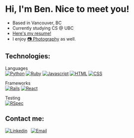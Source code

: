 # Hi, I'm Ben. Nice to meet you!

- Based in Vancouver, BC
- Currently studying CS @ UBC
- [Here's my resume!]()
- I enjoy [&#128247; Photography](https://www.instagram.com/benedict_damian_tan/) as well.

## Technologies:

Languages  
[![Python](https://img.shields.io/badge/-Python-000?style=for-the-badge&logo=python&logoColor=1572B6)](#) [![Ruby](https://img.shields.io/badge/-Ruby-000?style=for-the-badge&logo=ruby&logoColor=CC342D)](#) [![Javascript](https://img.shields.io/badge/-JS-000?style=for-the-badge&logo=javascript)](#) [![HTML](https://img.shields.io/badge/-HTML-000?style=for-the-badge&logo=html5)](#) [![CSS](https://img.shields.io/badge/-CSS-000?style=for-the-badge&logo=css3&logoColor=1572B6)](#) 

Frameworks  
[![Rails](https://img.shields.io/badge/-Rails-000?style=for-the-badge&logo=ruby-on-rails&logoColor=CC0000)](#) [![React](https://img.shields.io/badge/-React-000?style=for-the-badge&logo=react)](#)

Testing  
[![RSpec](https://img.shields.io/badge/-RSpec-000?style=for-the-badge&logo=rspec)](#)


## Contact me:
[![Linkedin](https://img.shields.io/badge/-Ben-000?style=for-the-badge&logo=linkedin&logoColor=azure&color=0A66C2)](https://www.linkedin.com/in/ben12002/)  &nbsp;  [![Email](https://img.shields.io/badge/-Ben-000?style=for-the-badge&logo=gmail&logoColor=azure&color=EA4335)](mailto:bendamian2012@gmail.com)
